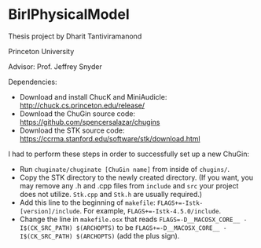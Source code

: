 # BirlPhysicalModel

Thesis project by Dharit Tantiviramanond

Princeton University

Advisor: Prof. Jeffrey Snyder

Dependencies:
* Download and install ChucK and MiniAudicle: http://chuck.cs.princeton.edu/release/
* Download the ChuGin source code: https://github.com/spencersalazar/chugins
* Download the STK source code: https://ccrma.stanford.edu/software/stk/download.html

I had to perform these steps in order to successfully set up a new ChuGin:
* Run `chuginate/chuginate [ChuGin name]` from inside of `chugins/`.
* Copy the STK directory to the newly created directory. (If you want, you may remove any .h and .cpp files from `include` and `src` your project does not utilize. `Stk.cpp` and `Stk.h` are usually required.)
* Add this line to the beginning of `makefile`: `FLAGS+=-Istk-[version]/include`. For example, `FLAGS+=-Istk-4.5.0/include`.
* Change the line in `makefile.osx` that reads `FLAGS=-D__MACOSX_CORE__ -I$(CK_SRC_PATH) $(ARCHOPTS)` to be `FLAGS+=-D__MACOSX_CORE__ -I$(CK_SRC_PATH) $(ARCHOPTS)` (add the plus sign).

